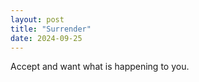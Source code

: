 ```yaml
---
layout: post
title: "Surrender"
date: 2024-09-25
---
```


Accept and want what is happening to you. 
